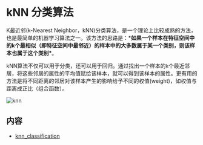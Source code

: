 # kNN 分类算法

K最近邻(k-Nearest Neighbor，kNN)分类算法，是一个理论上比较成熟的方法，也是最简单的机器学习算法之一。该方法的思路是：***如果一个样本在特征空间中的k个最相似（即特征空间中最邻近）的样本中的大多数属于某一个类别，则该样本也属于这个类别\***。

kNN算法不仅可以用于分类，还可以用于回归。通过找出一个样本的`k`个最近邻居，将这些邻居的属性的平均值赋给该样本，就可以得到该样本的属性。更有用的方法是将不同距离的邻居对该样本产生的影响给予不同的权值(weight)，如权值与距离成正比（组合函数）。

![knn](images/knn.png)



## 内容

* [knn_classification](knn_classification.ipynb)

